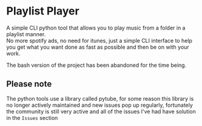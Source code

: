 # Playlist Player

A simple CLI python tool that allows you to play music from a folder in a playlist manner.  
No more spotify ads, no need for itunes, just a simple CLI interface to help you get what you want done as fast as possible and then be on with your work.

The bash version of the project has been abandoned for the time being.

## Please note

The python tools use a library called pytube, for some reason this library is no longer actively maintained and new issues pop up regularly, fortunately the community is still very active and all of the issues I've had have solution in the `Issues` section
